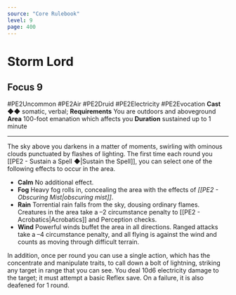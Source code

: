 ```yaml
---
source: "Core Rulebook"
level: 9
page: 400
---
```


# Storm Lord
## Focus 9
#PE2Uncommon #PE2Air #PE2Druid #PE2Electricity #PE2Evocation 
**Cast** ◆◆ somatic, verbal; **Requirements** You are outdoors and aboveground
**Area** 100-foot emanation which affects you
**Duration** sustained up to 1 minute

-----
The sky above you darkens in a matter of moments, swirling with ominous clouds punctuated by flashes of lighting. The first time each round you [[PE2 - Sustain a Spell ◆|Sustain the Spell]], you can select one of the following effects to occur in the area.
- **Calm** No additional effect.  
- **Fog** Heavy fog rolls in, concealing the area with the effects of *[[PE2 - Obscuring Mist|obscuring mist]]*.  
- **Rain** Torrential rain falls from the sky, dousing ordinary flames. Creatures in the area take a –2 circumstance penalty to [[PE2 - Acrobatics|Acrobatics]] and Perception checks.  
- **Wind** Powerful winds buffet the area in all directions. Ranged attacks take a –4 circumstance penalty, and all flying is against the wind and counts as moving through difficult terrain.  

In addition, once per round you can use a single action, which has the concentrate and manipulate traits, to call down a bolt of lightning, striking any target in range that you can see. You deal 10d6 electricity damage to the target; it must attempt a basic Reflex save. On a failure, it is also deafened for 1 round.